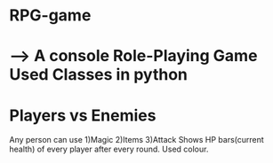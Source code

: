 # RPG-game
--> A console Role-Playing Game
Used Classes in python
=======================
Players vs Enemies
=======================
Any person can use 
1)Magic
2)Items
3)Attack
Shows HP bars(current health) of every player after every round.
Used colour.
